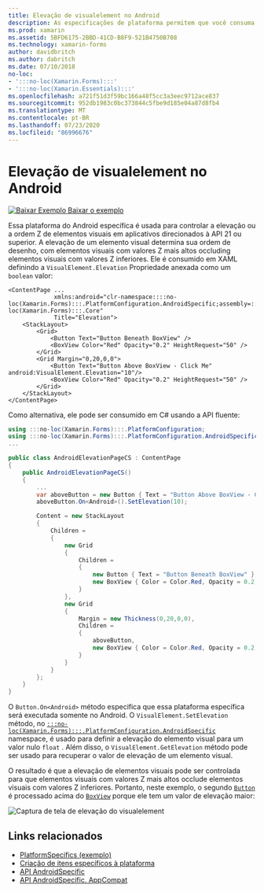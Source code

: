 ```yaml
---
title: Elevação de visualelement no Android
description: As especificações de plataforma permitem que você consuma a funcionalidade que só está disponível em uma plataforma específica, sem implementar renderizadores ou efeitos personalizados. Este artigo explica como consumir a plataforma Android específica que controla a elevação de VisualElements em aplicativos que visam a API 21 ou superior.
ms.prod: xamarin
ms.assetid: 5BFD6175-2BBD-41CD-B8F9-521B4750B708
ms.technology: xamarin-forms
author: davidbritch
ms.author: dabritch
ms.date: 07/10/2018
no-loc:
- ':::no-loc(Xamarin.Forms):::'
- ':::no-loc(Xamarin.Essentials):::'
ms.openlocfilehash: a721f51d3f59bc166a48f5cc3a3eec9712ace837
ms.sourcegitcommit: 952db1983c0bc373844c5fbe9d185e04a87d8fb4
ms.translationtype: MT
ms.contentlocale: pt-BR
ms.lasthandoff: 07/23/2020
ms.locfileid: "86996676"
---
```

# <a name="visualelement-elevation-on-android"></a>Elevação de visualelement no Android

[![Baixar Exemplo](~/media/shared/download.png) Baixar o exemplo](https://docs.microsoft.com/samples/xamarin/xamarin-forms-samples/userinterface-platformspecifics)

Essa plataforma do Android específica é usada para controlar a elevação ou a ordem Z de elementos visuais em aplicativos direcionados à API 21 ou superior. A elevação de um elemento visual determina sua ordem de desenho, com elementos visuais com valores Z mais altos occluding elementos visuais com valores Z inferiores. Ele é consumido em XAML definindo a `VisualElement.Elevation` Propriedade anexada como um `boolean` valor:

```xaml
<ContentPage ...
             xmlns:android="clr-namespace::::no-loc(Xamarin.Forms):::.PlatformConfiguration.AndroidSpecific;assembly=:::no-loc(Xamarin.Forms):::.Core"
             Title="Elevation">
    <StackLayout>
        <Grid>
            <Button Text="Button Beneath BoxView" />
            <BoxView Color="Red" Opacity="0.2" HeightRequest="50" />
        </Grid>        
        <Grid Margin="0,20,0,0">
            <Button Text="Button Above BoxView - Click Me" android:VisualElement.Elevation="10"/>
            <BoxView Color="Red" Opacity="0.2" HeightRequest="50" />
        </Grid>
    </StackLayout>
</ContentPage>
```

Como alternativa, ele pode ser consumido em C# usando a API fluente:

```csharp
using :::no-loc(Xamarin.Forms):::.PlatformConfiguration;
using :::no-loc(Xamarin.Forms):::.PlatformConfiguration.AndroidSpecific;
...

public class AndroidElevationPageCS : ContentPage
{
    public AndroidElevationPageCS()
    {
        ...
        var aboveButton = new Button { Text = "Button Above BoxView - Click Me" };
        aboveButton.On<Android>().SetElevation(10);

        Content = new StackLayout
        {
            Children =
            {
                new Grid
                {
                    Children =
                    {
                        new Button { Text = "Button Beneath BoxView" },
                        new BoxView { Color = Color.Red, Opacity = 0.2, HeightRequest = 50 }
                    }
                },
                new Grid
                {
                    Margin = new Thickness(0,20,0,0),
                    Children =
                    {
                        aboveButton,
                        new BoxView { Color = Color.Red, Opacity = 0.2, HeightRequest = 50 }
                    }
                }
            }
        };
    }
}
```

O `Button.On<Android>` método especifica que essa plataforma específica será executada somente no Android. O `VisualElement.SetElevation` método, no [`:::no-loc(Xamarin.Forms):::.PlatformConfiguration.AndroidSpecific`](xref::::no-loc(Xamarin.Forms):::.PlatformConfiguration.AndroidSpecific) namespace, é usado para definir a elevação do elemento visual para um valor nulo `float` . Além disso, o `VisualElement.GetElevation` método pode ser usado para recuperar o valor de elevação de um elemento visual.

O resultado é que a elevação de elementos visuais pode ser controlada para que elementos visuais com valores Z mais altos occlude elementos visuais com valores Z inferiores. Portanto, neste exemplo, o segundo [`Button`](xref::::no-loc(Xamarin.Forms):::.Button) é processado acima do [`BoxView`](xref::::no-loc(Xamarin.Forms):::.BoxView) porque ele tem um valor de elevação maior:

![Captura de tela de elevação do visualelement](visualelement-elevation-images/elevation.png)

## <a name="related-links"></a>Links relacionados

- [PlatformSpecifics (exemplo)](https://docs.microsoft.com/samples/xamarin/xamarin-forms-samples/userinterface-platformspecifics)
- [Criação de itens específicos à plataforma](~/xamarin-forms/platform/platform-specifics/index.md#creating-platform-specifics)
- [API AndroidSpecific](xref::::no-loc(Xamarin.Forms):::.PlatformConfiguration.AndroidSpecific)
- [API AndroidSpecific. AppCompat](xref::::no-loc(Xamarin.Forms):::.PlatformConfiguration.AndroidSpecific.AppCompat)
